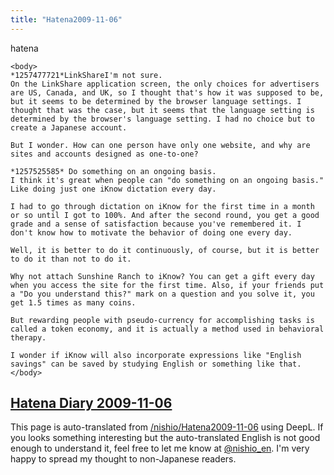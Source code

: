 ```yaml
---
title: "Hatena2009-11-06"
---
```


hatena

```
<body>
*1257477721*LinkShareI'm not sure.
On the LinkShare application screen, the only choices for advertisers are US, Canada, and UK, so I thought that's how it was supposed to be, but it seems to be determined by the browser language settings. I thought that was the case, but it seems that the language setting is determined by the browser's language setting. I had no choice but to create a Japanese account.

But I wonder. How can one person have only one website, and why are sites and accounts designed as one-to-one?

*1257525585* Do something on an ongoing basis.
I think it's great when people can "do something on an ongoing basis." Like doing just one iKnow dictation every day.

I had to go through dictation on iKnow for the first time in a month or so until I got to 100%. And after the second round, you get a good grade and a sense of satisfaction because you've remembered it. I don't know how to motivate the behavior of doing one every day.

Well, it is better to do it continuously, of course, but it is better to do it than not to do it.

Why not attach Sunshine Ranch to iKnow? You can get a gift every day when you access the site for the first time. Also, if your friends put a "Do you understand this?" mark on a question and you solve it, you get 1.5 times as many coins.

But rewarding people with pseudo-currency for accomplishing tasks is called a token economy, and it is actually a method used in behavioral therapy.

I wonder if iKnow will also incorporate expressions like "English savings" can be saved by studying English or something like that.
</body>
```


[Hatena Diary 2009-11-06](https://nishiohirokazu.hatenadiary.org/archive/2009/11/06)
---
This page is auto-translated from [/nishio/Hatena2009-11-06](https://scrapbox.io/nishio/Hatena2009-11-06) using DeepL. If you looks something interesting but the auto-translated English is not good enough to understand it, feel free to let me know at [@nishio_en](https://twitter.com/nishio_en). I'm very happy to spread my thought to non-Japanese readers.